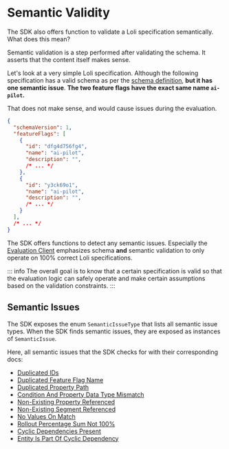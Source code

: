 # Semantic Validity

The SDK also offers function to validate a Loli specification semantically. What does this mean?

Semantic validation is a step performed after validating the schema. It asserts that the content
itself makes sense.

Let's look at a very simple Loli specification. Although the following specification has
a valid schema as per the [schema definition](../schema/index.md), **but it has one semantic issue**.
**The two feature flags have the exact same name `ai-pilot`.** 

That does not make sense, and would cause issues during the evaluation.

```json
{
  "schemaVersion": 1,
  "featureFlags": [
    {
      "id": "dfg4d756fg4",
      "name": "ai-pilot",
      "description": "",
      /* ... */
    },
    {
      "id": "y3ck69o1",
      "name": "ai-pilot",
      "description": "",
      /* ... */
    }
  ],
  /* ... */
}
```

The SDK offers functions to detect any semantic issues. Especially the [Evaluation Client](../../sdk/client/index.md)
emphasizes schema **and** semantic validation to only operate on 100% correct Loli specifications.

::: info
The overall goal is to know that a certain specification is valid so that the evaluation logic can
safely operate and make certain assumptions based on the validation constraints.
:::

## Semantic Issues

The SDK exposes the enum `SemanticIssueType` that lists all semantic issue types. When the SDK
finds semantic issues, they are exposed as instances of `SemanticIssue`.

Here, all semantic issues that the SDK checks for with their corresponding docs:
- [Duplicated IDs](./duplicated-ids.md)
- [Duplicated Feature Flag Name](./duplicated-feature-flag-name.md)
- [Duplicated Property Path](./duplicated-property-path.md)
- [Condition And Property Data Type Mismatch](./condition-property-data-type-mismatch.md)
- [Non-Existing Property Referenced](./non-existing-property-referenced.md)
- [Non-Existing Segment Referenced](./non-existing-segment-referenced.md)
- [No Values On Match](./no-values-on-match.md)
- [Rollout Percentage Sum Not 100%](./rollout-percentage-sum-not-one-hundred.md)
- [Cyclic Dependencies Present](./cyclic-dependencies-present.md)
- [Entity Is Part Of Cyclic Dependency](./entity-part-of-cyclic-dependency.md)
